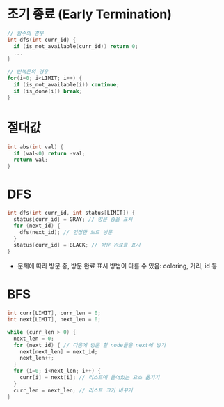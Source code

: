 # 조기 종료 (Early Termination)
```c
// 함수의 경우
int dfs(int curr_id) {
  if (is_not_available(curr_id)) return 0;
  ...
}

// 반복문의 경우
for(i=0; i<LIMIT; i++) {
  if (is_not_available(i)) continue;
  if (is_done(i)) break;
}
```

# 절대값
```c
int abs(int val) {
  if (val<0) return -val;
  return val;
}
```

# DFS
```c
int dfs(int curr_id, int status[LIMIT]) {
  status[curr_id] = GRAY; // 방문 중을 표시
  for (next_id) {
    dfs(next_id); // 인접한 노드 방문
  }
  status[curr_id] = BLACK; // 방문 완료를 표시
}
```

- 문제에 따라 방문 중, 방문 완료 표시 방법이 다를 수 있음: coloring, 거리, id 등

# BFS
```c
int curr[LIMIT], curr_len = 0;
int next[LIMIT], next_len = 0;

while (curr_len > 0) {
  next_len = 0;
  for (next_id) { // 다음에 방문 할 node들을 next에 넣기
    next[next_len] = next_id;
    next_len++;
  }
  for (i=0; i<next_len; i++) {
    curr[i] = next[i]; // 리스트에 들어있는 요소 옮기기
  }
  curr_len = next_len; // 리스트 크기 바꾸기
}
```
